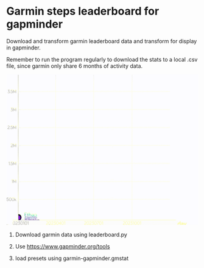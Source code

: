 # Garmin steps leaderboard for gapminder

Download and transform garmin leaderboard data and transform for display in gapminder.

Remember to run the program regularly to download the stats to a local .csv file, since garmin only share 6 months of activity data.

![Alt text](garmin-gapminder.gif)

1) Download garmin data using leaderboard.py
 
2) Use https://www.gapminder.org/tools 

3) load presets using garmin-gapminder.gmstat

